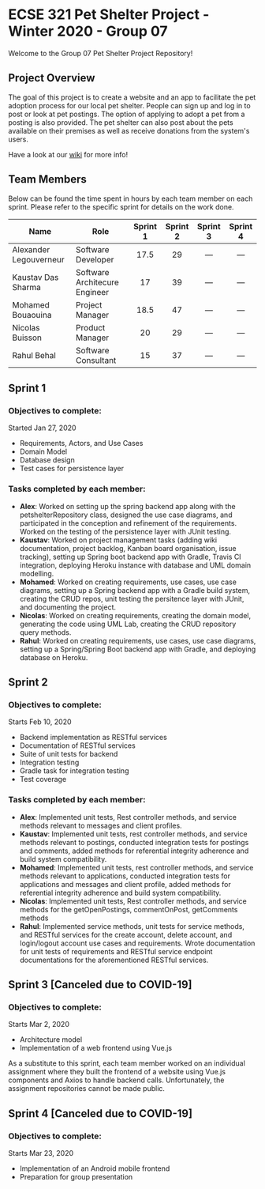 # ECSE 321 Pet Shelter Project - Winter 2020 - Group 07

Welcome to the Group 07 Pet Shelter Project Repository!

## Project Overview 

The goal of this project is to create a website and an app to facilitate the pet adoption process for our local pet shelter. People can sign up and log in to post or look at pet postings. The option of applying to adopt a pet from a posting is also provided. The pet shelter can also post about the pets available on their premises as well as receive donations from the system's users.

Have a look at our [wiki](https://github.com/McGill-ECSE321-Winter2020/project-group-07/wiki) for more info!

## Team Members

Below can be found the time spent in hours by each team member on each sprint. Please refer to the specific sprint for details on the work done. 

| Name  | Role | Sprint 1 | Sprint 2 | Sprint 3 | Sprint 4 |
| ----- | ----- | :-----: | :-----: | :-----: | :-----: |
| Alexander Legouverneur  | Software Developer | 17.5 | 29 | &mdash; | &mdash; |
| Kaustav Das Sharma | Software Architecure Engineer | 17 | 39 | &mdash; | &mdash; |
| Mohamed Bouaouina | Project Manager | 18.5 | 47 | &mdash; | &mdash; |
| Nicolas Buisson | Product Manager | 20 | 29 | &mdash; | &mdash; |
| Rahul Behal | Software Consultant | 15 | 37 | &mdash; | &mdash; |

## Sprint 1 

### Objectives to complete:
Started Jan 27, 2020
* Requirements, Actors, and Use Cases
* Domain Model
* Database design
* Test cases for persistence layer

### Tasks completed by each member:
* **Alex**: Worked on setting up the spring backend app along with the petshelterRepository class, designed the use case diagrams, and participated in the conception and refinement of the requirements. Worked on the testing of the persistence layer with JUnit testing.
* **Kaustav**: Worked on project management tasks (adding wiki documentation, project backlog, Kanban board organisation, issue tracking), setting up Spring boot backend app with Gradle, Travis CI integration, deploying Heroku instance with database and UML domain modelling.
* **Mohamed**: Worked on creating requirements, use cases, use case diagrams, setting up a Spring backend app with a Gradle build system, creating the CRUD repos, unit testing the persitence layer with JUnit, and documenting the project.
* **Nicolas**: Worked on creating requirements, creating the domain model, generating the code using UML Lab, creating the CRUD repository query methods.
* **Rahul**: Worked on creating requirements, use cases, use case diagrams, setting up a Spring/Spring Boot backend app with Gradle, and deploying database on Heroku.

## Sprint 2

### Objectives to complete:
Starts Feb 10, 2020
* Backend implementation as RESTful services
* Documentation of RESTful services
* Suite of unit tests for backend
* Integration testing
* Gradle task for integration testing
* Test coverage

### Tasks completed by each member:
* **Alex**: Implemented unit tests, Rest controller methods, and service methods relevant to messages and client profiles.
* **Kaustav**: Implemented unit tests, rest controller methods, and service methods relevant to postings, conducted integration tests for postings and comments, added methods for referential integrity adherence and build system compatibility.
* **Mohamed**: Implemented unit tests, rest controller methods, and service methods relevant to applications, conducted integration tests for applications and messages and client profile, added methods for referential integrity adherence and build system compatibility.
* **Nicolas**: Implemented unit tests, Rest controller methods, and service methods for the getOpenPostings, commentOnPost, getComments methods
* **Rahul**: Implemented service methods, unit tests for service methods, and RESTful services for the create account, delete account, and login/logout account use cases and requirements. Wrote documentation for unit tests of requirements and RESTful service endpoint documentations for the aforementioned RESTful services.

## Sprint 3 \[Canceled due to COVID-19\]

### Objectives to complete:
Starts Mar 2, 2020
* Architecture model
* Implementation of a web frontend using Vue.js 

As a substitute to this sprint, each team member worked on an individual assignment where they built the frontend of a website using Vue.js components and Axios to handle backend calls. Unfortunately, the assignment repositories cannot be made public. 

## Sprint 4 \[Canceled due to COVID-19\]

### Objectives to complete:
Starts Mar 23, 2020
* Implementation of an Android mobile frontend
* Preparation for group presentation 
